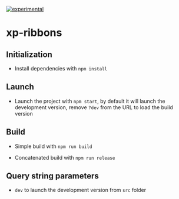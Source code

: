 [![experimental](http://badges.github.io/stability-badges/dist/experimental.svg)](http://github.com/badges/stability-badges)

# xp-ribbons

## Initialization

* Install dependencies with `npm install`

## Launch

* Launch the project with `npm start`, by default it will launch the development version, remove `?dev` from the URL to load the build version

## Build

* Simple build with `npm run build`

* Concatenated build with `npm run release`

## Query string parameters

* `dev` to launch the development version from `src` folder
